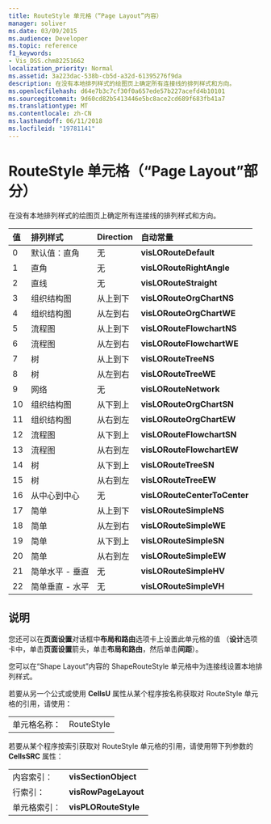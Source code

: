 ```yaml
---
title: RouteStyle 单元格（“Page Layout”内容）
manager: soliver
ms.date: 03/09/2015
ms.audience: Developer
ms.topic: reference
f1_keywords:
- Vis_DSS.chm82251662
localization_priority: Normal
ms.assetid: 3a223dac-538b-cb5d-a32d-61395276f9da
description: 在没有本地排列样式的绘图页上确定所有连接线的排列样式和方向。
ms.openlocfilehash: d64e7b3c7cf30f0a657ede57b227acefd4b10101
ms.sourcegitcommit: 9d60cd82b5413446e5bc8ace2cd689f683fb41a7
ms.translationtype: MT
ms.contentlocale: zh-CN
ms.lasthandoff: 06/11/2018
ms.locfileid: "19781141"
---
```

# <a name="routestyle-cell-page-layout-section"></a>RouteStyle 单元格（“Page Layout”部分）

在没有本地排列样式的绘图页上确定所有连接线的排列样式和方向。
  
|**值**|**排列样式**|**Direction**|**自动常量**|
|:-----|:-----|:-----|:-----|
|0  <br/> |默认值：直角  <br/> |无  <br/> |**visLORouteDefault** <br/> |
|1  <br/> |直角  <br/> |无  <br/> |**visLORouteRightAngle** <br/> |
|2  <br/> |直线  <br/> |无  <br/> |**visLORouteStraight** <br/> |
|3  <br/> |组织结构图  <br/> |从上到下  <br/> |**visLORouteOrgChartNS** <br/> |
|4  <br/> |组织结构图  <br/> |从左到右  <br/> |**visLORouteOrgChartWE** <br/> |
|5  <br/> |流程图  <br/> |从上到下  <br/> |**visLORouteFlowchartNS** <br/> |
|6  <br/> |流程图  <br/> |从左到右  <br/> |**visLORouteFlowchartWE** <br/> |
|7  <br/> |树  <br/> |从上到下  <br/> |**visLORouteTreeNS** <br/> |
|8  <br/> |树  <br/> |从左到右  <br/> |**visLORouteTreeWE** <br/> |
|9  <br/> |网络  <br/> |无  <br/> |**visLORouteNetwork** <br/> |
|10  <br/> |组织结构图  <br/> |从下到上  <br/> |**visLORouteOrgChartSN** <br/> |
|11  <br/> |组织结构图  <br/> |从右到左  <br/> |**visLORouteOrgChartEW** <br/> |
|12  <br/> |流程图  <br/> |从下到上  <br/> |**visLORouteFlowchartSN** <br/> |
|13  <br/> |流程图  <br/> |从右到左  <br/> |**visLORouteFlowchartEW** <br/> |
|14  <br/> |树  <br/> |从下到上  <br/> |**visLORouteTreeSN** <br/> |
|15  <br/> |树  <br/> |从右到左  <br/> |**visLORouteTreeEW** <br/> |
|16  <br/> |从中心到中心  <br/> |无  <br/> |**visLORouteCenterToCenter** <br/> |
|17  <br/> |简单  <br/> |从上到下  <br/> |**visLORouteSimpleNS** <br/> |
|18  <br/> |简单  <br/> |从左到右  <br/> |**visLORouteSimpleWE** <br/> |
|19  <br/> |简单  <br/> |从下到上  <br/> |**visLORouteSimpleSN** <br/> |
|20  <br/> |简单  <br/> |从右到左  <br/> |**visLORouteSimpleEW** <br/> |
|21  <br/> |简单水平 - 垂直  <br/> |无  <br/> |**visLORouteSimpleHV** <br/> |
|22  <br/> |简单垂直 - 水平  <br/> |无  <br/> |**visLORouteSimpleVH** <br/> |
   
## <a name="remarks"></a>说明

您还可以在**页面设置**对话框中**布局和路由**选项卡上设置此单元格的值 （**设计**选项卡中，单击**页面设置**箭头，单击**布局和路由**，然后单击**间距**）。 
  
您可以在“Shape Layout”内容的 ShapeRouteStyle 单元格中为连接线设置本地排列样式。 
  
若要从另一个公式或使用 **CellsU** 属性从某个程序按名称获取对 RouteStyle 单元格的引用，请使用： 
  
|||
|:-----|:-----|
|单元格名称：  <br/> |RouteStyle  <br/> |
   
若要从某个程序按索引获取对 RouteStyle 单元格的引用，请使用带下列参数的 **CellsSRC** 属性： 
  
|||
|:-----|:-----|
|内容索引：  <br/> |**visSectionObject** <br/> |
|行索引：  <br/> |**visRowPageLayout** <br/> |
|单元格索引：  <br/> |**visPLORouteStyle** <br/> |
   

